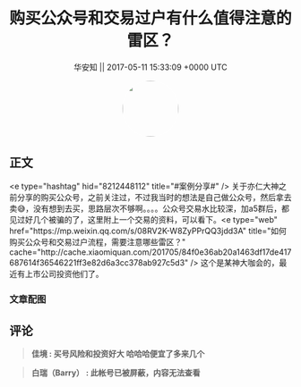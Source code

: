 <h1 align="center">购买公众号和交易过户有什么值得注意的雷区？</h1>




<p align="center">
    <a>华安知 || 2017-05-11 15:33:09 &#43;0000 UTC</a>
</p>

<div align="center">
    <img src="https://images.zsxq.com/Fm7bP4XMvj4gIAYjzyW97pXQuFj8?e=1590940799&amp;token=kIxbL07-8jAj8w1n4s9zv64FuZZNEATmlU_Vm6zD:OAu6gNkEjQ17LtLtXuKQkaFkk2w=" width="100" height="100" style="border:1px solid;border-radius:50%; color:#ffffff"/>
</div>




## 正文

<div>
&lt;e type=&#34;hashtag&#34; hid=&#34;8212448112&#34; title=&#34;#案例分享#&#34; /&gt;  关于亦仁大神之前分享的购买公众号，之前关注过，不过我当时的想法是自己做公众号，然后拿去卖😅，没有想到去买，思路层次不够啊。。。。公众号交易水比较深，加a5群后，都见过好几个被骗的了，这里附上一个交易的资料，可以看下。&lt;e type=&#34;web&#34; href=&#34;https://mp.weixin.qq.com/s/08RV2K-W8ZyPPrQQ3jdd3A&#34; title=&#34;如何购买公众号和交易过户流程，需要注意哪些雷区？&#34; cache=&#34;http://cache.xiaomiquan.com/201705/84f0e36ab20a1463df17de417687614f36546221ff3e82d6a3cc378ab927c5d3&#34; /&gt; 
这个是某神大咖会的，最近有上市公司投资他们了。
</div>

### 文章配图

<div class="image" align="center">

</div>


## 评论

<div align="left">
<div>

<blockquote >
<span> <strong>佳境 : 买号风险和投资好大  哈哈哈便宜了多来几个 </strong></span>
</blockquote>

<blockquote >
<span> <strong>白瑞（Barry） : 此帐号已被屏蔽，内容无法查看 </strong></span>
</blockquote>

</div>
</div>